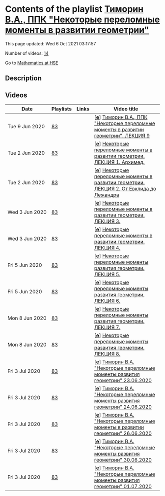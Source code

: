 # Contents of the playlist [Тиморин В.А., ППК "Некоторые переломные моменты в развитии геометрии"](https://www.youtube.com/playlist?list=PLq3E5oubNNoARE-tfHuzAVwcIUkkHA1fg)

This page updated: Wed 6 Oct 2021 03:17:57

Number of videos: [14](#videos)

Go to [Mathematics at HSE](../README.md)

## Description



## Videos

|Date|Playlists|Links|Video title|
|---|---|---|---|
| Tue&nbsp;9&nbsp;Jun&nbsp;2020 | [83](../playlists/83 "Тиморин В.А., ППК &#34;Некоторые переломные моменты в развитии геометрии&#34;") |  | [[**e**](https://studio.youtube.com/video/AA7gBb2dD78/edit "Edit")] [Тиморин В.А., ППК &#34;Некоторые переломные моменты в развитии геометрии&#34;. ЛЕКЦИЯ 9](https://www.youtube.com/watch?v=AA7gBb2dD78&list=PLq3E5oubNNoARE-tfHuzAVwcIUkkHA1fg "Курс ориентирован на преподавателей высшей математики. Курс раскрывает исторические мотивировки, которые привели к появлению центральных понятий современной математики: гиперболических пространств, групп классов, точечных конфигураций.") |
| Tue&nbsp;2&nbsp;Jun&nbsp;2020 | [83](../playlists/83 "Тиморин В.А., ППК &#34;Некоторые переломные моменты в развитии геометрии&#34;") |  | [[**e**](https://studio.youtube.com/video/5o4M5uFIV8A/edit "Edit")] [Некоторые переломные моменты в развитии геометрии. ЛЕКЦИЯ 1. Архимед.](https://www.youtube.com/watch?v=5o4M5uFIV8A&list=PLq3E5oubNNoARE-tfHuzAVwcIUkkHA1fg "Архимед: методы механики в геометрии.") |
| Tue&nbsp;2&nbsp;Jun&nbsp;2020 | [83](../playlists/83 "Тиморин В.А., ППК &#34;Некоторые переломные моменты в развитии геометрии&#34;") |  | [[**e**](https://studio.youtube.com/video/30vbionuZa0/edit "Edit")] [Некоторые переломные моменты в развитии геометрии. ЛЕКЦИЯ 2. От Евклида до Лежандра](https://www.youtube.com/watch?v=30vbionuZa0&list=PLq3E5oubNNoARE-tfHuzAVwcIUkkHA1fg "История пятого постулата. Евклид, &#34;Начала&#34;. Комментарии и &#34;доказательство&#34; Прокла. Арабские математики. Первая и вторая теоремы Лежандра") |
| Wed&nbsp;3&nbsp;Jun&nbsp;2020 | [83](../playlists/83 "Тиморин В.А., ППК &#34;Некоторые переломные моменты в развитии геометрии&#34;") |  | [[**e**](https://studio.youtube.com/video/Q_4udy0w3iA/edit "Edit")] [Некоторые переломные моменты в развитии геометрии. ЛЕКЦИЯ 3.](https://www.youtube.com/watch?v=Q_4udy0w3iA&list=PLq3E5oubNNoARE-tfHuzAVwcIUkkHA1fg "От Лежандра до Бельтрами. Возникновение геометрии Лобачевского и нахождение ее моделей.") |
| Wed&nbsp;3&nbsp;Jun&nbsp;2020 | [83](../playlists/83 "Тиморин В.А., ППК &#34;Некоторые переломные моменты в развитии геометрии&#34;") |  | [[**e**](https://studio.youtube.com/video/hsKv5AIi3fA/edit "Edit")] [Некоторые переломные моменты в развитии геометрии. ЛЕКЦИЯ 4.](https://www.youtube.com/watch?v=hsKv5AIi3fA&list=PLq3E5oubNNoARE-tfHuzAVwcIUkkHA1fg "Лобачевский, Бельтрами.") |
| Fri&nbsp;5&nbsp;Jun&nbsp;2020 | [83](../playlists/83 "Тиморин В.А., ППК &#34;Некоторые переломные моменты в развитии геометрии&#34;") |  | [[**e**](https://studio.youtube.com/video/m8mprptd7ZQ/edit "Edit")] [Некоторые переломные моменты развития геометрии. ЛЕКЦИЯ 5.](https://www.youtube.com/watch?v=m8mprptd7ZQ&list=PLq3E5oubNNoARE-tfHuzAVwcIUkkHA1fg "Гаусс. Прикладные работы и квадратичные формы") |
| Fri&nbsp;5&nbsp;Jun&nbsp;2020 | [83](../playlists/83 "Тиморин В.А., ППК &#34;Некоторые переломные моменты в развитии геометрии&#34;") |  | [[**e**](https://studio.youtube.com/video/pw3Xi0ABhsw/edit "Edit")] [Некоторые переломные моменты развития геометрии. ЛЕКЦИЯ 6.](https://www.youtube.com/watch?v=pw3Xi0ABhsw&list=PLq3E5oubNNoARE-tfHuzAVwcIUkkHA1fg "Лагранж: теория приведения. Гаусс: группа классов квадратичных форм") |
| Mon&nbsp;8&nbsp;Jun&nbsp;2020 | [83](../playlists/83 "Тиморин В.А., ППК &#34;Некоторые переломные моменты в развитии геометрии&#34;") |  | [[**e**](https://studio.youtube.com/video/_P7bvWrcf64/edit "Edit")] [Некоторые переломные моменты развития геометрии. ЛЕКЦИЯ 7.](https://www.youtube.com/watch?v=_P7bvWrcf64&list=PLq3E5oubNNoARE-tfHuzAVwcIUkkHA1fg "Французская школа. Монж, Л. Карно, Понселе") |
| Mon&nbsp;8&nbsp;Jun&nbsp;2020 | [83](../playlists/83 "Тиморин В.А., ППК &#34;Некоторые переломные моменты в развитии геометрии&#34;") |  | [[**e**](https://studio.youtube.com/video/4ffZSI6Cw9Y/edit "Edit")] [Некоторые переломные моменты развития геометрии. ЛЕКЦИЯ 8.](https://www.youtube.com/watch?v=4ffZSI6Cw9Y&list=PLq3E5oubNNoARE-tfHuzAVwcIUkkHA1fg "Понселе. Принцип непрерывности. Поризм Понселе. Мебиус. Барицентрические и общие однородные координаты.") |
| Fri&nbsp;3&nbsp;Jul&nbsp;2020 | [83](../playlists/83 "Тиморин В.А., ППК &#34;Некоторые переломные моменты в развитии геометрии&#34;") |  | [[**e**](https://studio.youtube.com/video/YbpYMmMkBvo/edit "Edit")] [Тиморин В.А. &#34;Некоторые переломные моменты развития геометрии&#34; 23.06.2020](https://www.youtube.com/watch?v=YbpYMmMkBvo&list=PLq3E5oubNNoARE-tfHuzAVwcIUkkHA1fg "Цель программы: повышение профессионального уровня в сфере фундаментальной математики: получение представлений об основных идеях, приведших к современному состоянию геометрии, об основных фундаментальных результатах, полученных в этой области, а также совершенствование следующих профессиональных компетенций в рамках имеющейся квалификации: &#013;• способен обрабатывать математические тексты, в т. ч. устные сообщения;&#013;• способен находить необходимую научную информацию (в т.ч. с использованием электронных библиотечных ресурсов и баз данных);&#013;• способен описывать проблемы и ситуации научной деятельности, используя язык математики и естественных наук.&#013;• преподавание дисциплин по направлению геометрия в высших учебных заведениях, как для студентов математических, так и не математических специальностей") |
| Fri&nbsp;3&nbsp;Jul&nbsp;2020 | [83](../playlists/83 "Тиморин В.А., ППК &#34;Некоторые переломные моменты в развитии геометрии&#34;") |  | [[**e**](https://studio.youtube.com/video/ZsjgsB4P7z0/edit "Edit")] [Тиморин В.А. &#34;Некоторые переломные моменты развития геометрии&#34; 24.06.2020](https://www.youtube.com/watch?v=ZsjgsB4P7z0&list=PLq3E5oubNNoARE-tfHuzAVwcIUkkHA1fg) |
| Fri&nbsp;3&nbsp;Jul&nbsp;2020 | [83](../playlists/83 "Тиморин В.А., ППК &#34;Некоторые переломные моменты в развитии геометрии&#34;") |  | [[**e**](https://studio.youtube.com/video/P_B4GyruhPI/edit "Edit")] [Тиморин В.А. &#34;Некоторые переломные моменты в развитии геометрии&#34; 26.06.2020](https://www.youtube.com/watch?v=P_B4GyruhPI&list=PLq3E5oubNNoARE-tfHuzAVwcIUkkHA1fg) |
| Fri&nbsp;3&nbsp;Jul&nbsp;2020 | [83](../playlists/83 "Тиморин В.А., ППК &#34;Некоторые переломные моменты в развитии геометрии&#34;") |  | [[**e**](https://studio.youtube.com/video/-dyXl2EDWHA/edit "Edit")] [Тиморин В.А. &#34;Некоторые переломные моменты развития геометрии&#34; 30.06.2020](https://www.youtube.com/watch?v=-dyXl2EDWHA&list=PLq3E5oubNNoARE-tfHuzAVwcIUkkHA1fg) |
| Fri&nbsp;3&nbsp;Jul&nbsp;2020 | [83](../playlists/83 "Тиморин В.А., ППК &#34;Некоторые переломные моменты в развитии геометрии&#34;") |  | [[**e**](https://studio.youtube.com/video/tXXxsuWfDXQ/edit "Edit")] [Тиморин В.А. &#34;Некоторые переломные моменты развития геометрии&#34; 01.07.2020](https://www.youtube.com/watch?v=tXXxsuWfDXQ&list=PLq3E5oubNNoARE-tfHuzAVwcIUkkHA1fg) |
